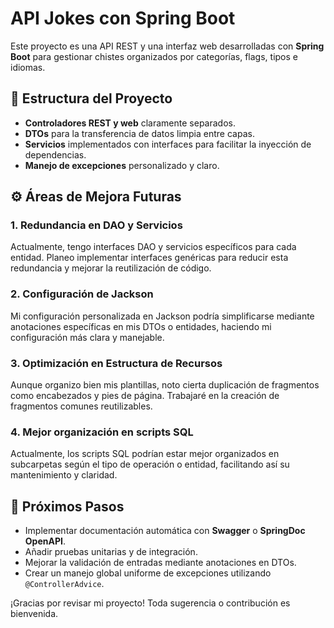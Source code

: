 <body>

<h1>API Jokes con Spring Boot</h1>

<p>Este proyecto es una API REST y una interfaz web desarrolladas con <strong>Spring Boot</strong> para gestionar chistes organizados por categorías, flags, tipos e idiomas.</p>

<h2>📁 Estructura del Proyecto</h2>
<ul>
    <li><strong>Controladores REST y web</strong> claramente separados.</li>
    <li><strong>DTOs</strong> para la transferencia de datos limpia entre capas.</li>
    <li><strong>Servicios</strong> implementados con interfaces para facilitar la inyección de dependencias.</li>
    <li><strong>Manejo de excepciones</strong> personalizado y claro.</li>
</ul>

<h2>⚙️ Áreas de Mejora Futuras</h2>

<h3>1. Redundancia en DAO y Servicios</h3>
<p>Actualmente, tengo interfaces DAO y servicios específicos para cada entidad. Planeo implementar interfaces genéricas para reducir esta redundancia y mejorar la reutilización de código.</p>

<h3>2. Configuración de Jackson</h3>
<p>Mi configuración personalizada en Jackson podría simplificarse mediante anotaciones específicas en mis DTOs o entidades, haciendo mi configuración más clara y manejable.</p>

<h3>3. Optimización en Estructura de Recursos</h3>
<p>Aunque organizo bien mis plantillas, noto cierta duplicación de fragmentos como encabezados y pies de página. Trabajaré en la creación de fragmentos comunes reutilizables.</p>

<h3>4. Mejor organización en scripts SQL</h3>
<p>Actualmente, los scripts SQL podrían estar mejor organizados en subcarpetas según el tipo de operación o entidad, facilitando así su mantenimiento y claridad.</p>

<h2>🚧 Próximos Pasos</h2>
<ul>
    <li>Implementar documentación automática con <strong>Swagger</strong> o <strong>SpringDoc OpenAPI</strong>.</li>
    <li>Añadir pruebas unitarias y de integración.</li>
    <li>Mejorar la validación de entradas mediante anotaciones en DTOs.</li>
    <li>Crear un manejo global uniforme de excepciones utilizando <code>@ControllerAdvice</code>.</li>
</ul>

<p>¡Gracias por revisar mi proyecto! Toda sugerencia o contribución es bienvenida.</p>

</body>
</html>
